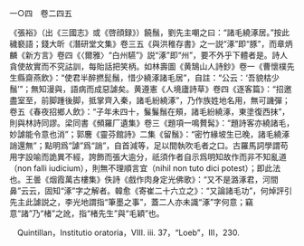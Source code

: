 一○四　卷二四五

《張裕》（出《三國志》或《啓顔録》）饒鬚，劉先主嘲之曰：“諸毛繞涿居。”按此穢褻語；錢大昕《潛研堂文集》卷三五《與洪稚存書》之一説“涿”即“豚”，而章炳麟《新方言》卷四《〈爾雅〉“白州驠”》説“涿”即“州”，要不外乎下體者是。詩人貪使故實而不究詁訓，每貽話把笑柄。如林壽圖《黄鵠山人詩鈔》卷一《曹懷樸先生縣齋燕飲》：“使君半醉撚髭鬚，惜少繞涿諸毛居”，自註：“公云：‘吾貌枯少鬚’”；無知漫與，語病而成惡謔矣。黄遵憲《人境廬詩草》卷四《逐客篇》：“招邀盡室至，前脚踵後脚，抵掌齊入秦，諸毛紛繞涿”，乃作族姓地名用，無可譏彈；卷五《春夜招鄉人飲》：“子年未四十，鬑鬑鬚在頰，諸毛紛繞涿，東塗復西抹”，則與林詩同謬。梁同書《頻羅厂遺集》卷三《題項一鳴贅髯》：“題詩客亦繞諸毛，妙謔能令意也消”；郭麐《靈芬館詩》二集《留鬚》：“密竹緣坡生已晚，諸毛繞涿誚還無”；點明爲“謔”爲“誚”，自首減等，足以間執吹毛者之口。古羅馬詞學謂苟用字設喻而詭異不經，誇飾而張大逾分，祇須作者自示爲明知故作而非不知亂道（non falli iudicium），則無不理順言宜（nihil non tuto dici potest）；即此法也。王曇《烟霞萬古樓集》佚詩《戲作肉身定光佛歌》：“又不是潞涿君，河間鼻”云云，固知“涿”字之解者。韓愈《寄崔二十六立之》：“又論諸毛功”，何焯評引先主此謔説之，李光地謂指“筆墨之事”，蓋二人亦未識“涿”字何意；竊意“諸”乃“楮”之訛，指“楮先生”與“毛穎”也。











　Quintillan，Institutio oratoria，VIII. iii. 37，“Loeb”，III，230.